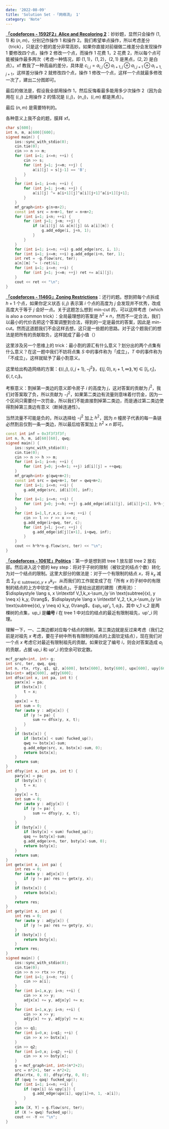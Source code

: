 ```yaml
---
date: '2022-08-09'
title: 'Solution Set -「网络流」 1'
category: 'Note'
---
```


**[「codeforces - 1592F2」Alice and Recoloring 2](http://codeforces.com/problemset/problem/1592/F2)**：妙妙题，显然只会操作 $(1, 1)$ 和 $(n, m)$，分别记作操作 1 和操作 2。我们希望单点操作，所以考虑差分（trick），只是这个题的差分非常高妙。如果你直接对前缀做二维差分会发现操作 1 要修改四个点，操作 2 修改一个点，而操作 1 花费 $1$，2 花费 $2$，所以每个点可能被操作最多两次（考虑一种情况，即 $(1, 1)$，$(1, 2)$，$(2, 1)$ 是黑点，$(2, 2)$ 是白点）。xf 教我了一种高庙的差分，具体是 $c_{i, j} = a_{i,j} \oplus a_{i+1, j} \oplus a_{i, j+1} \oplus a_{i+1, j+1}$，这样差分操作 2 就修改四个点，操作 1 修改一个点，这样一个点就最多修改一次了，建出二分图即可。

最后的做法是，假设我全部用操作 1，然后反悔看最多能用多少次操作 2（因为会用在 $(i, j)$ 上用操作 2 的情况是 $(i, j)$，$(n, j)$，$(i, m)$ 都是黑点）。

最后 $(n, m)$ 是需要特判的。

各种意义上我不会的题，膜拜 xf。

```cpp
char s[600];
int n, m, a[600][600];
signed main() {
    ios::sync_with_stdio(0);
    cin.tie(0);
    cin >> n >> m;
    for (int i=1; i<=n; ++i) {
        cin >> s;
        for (int j=1; j<=m; ++j) {
            a[i][j] = s[j-1] == 'B';
        }
    }
    for (int i=1; i<=n; ++i) {
        for (int j=1; j<=m; ++j) {
            a[i][j] ^= a[i+1][j]^a[i][j+1]^a[i+1][j+1];
        }
    }
    mf_graph<int> g(n+m+2);
    const int src = n+m+1, ter = n+m+2;
    for (int i=1; i<n; ++i) {
        for (int j=1; j<m; ++j) {
            if (a[i][j] && a[n][j] && a[i][m]) {
                g.add_edge(i, j+n, 1);
            }
        }
    }
    for (int i=1; i<=n; ++i) g.add_edge(src, i, 1);
    for (int i=1; i<=m; ++i) g.add_edge(i+n, ter, 1);
    int ret = -g.flow(src, ter);
    a[n][m] ^= (-ret)&1;
    for (int i=1; i<=n; ++i) {
        for (int j=1; j<=m; ++j) ret += a[i][j];
    }
    cout << ret << "\n";
}
```

**[「codeforces - 1146G」Zoning Restrictions](http://codeforces.com/problemset/problem/1146/G)**：还行的题。想到把每个点拆成 $h+1$ 个点，如果你定义状态 $(i, j)$ 表示第 $i$ 个点的高度为 $j$ 会发现并不优秀，改成高度大于等于 $j$ 会好一点。关于这题怎么想到 min-cut 的，可以这样考虑（which is also a common trick）：全局最理想的答案是 $h^2 \times n$，然而不一定合法，我们以最小的代价去把这个答案调整到合法，得到的一定是最优的答案，因此是 min-cut。然而这道题我们不会这样去想，这只是一些题的思路。对于这个题我们的想法是把所有的贡献取负，这样就成了最小值（）

这里涉及另一个思维上的 trick：最小割的源汇有什么意义？划分出的两个点集有什么意义？在这一题中我们不妨将点集 $S$ 中的事件称为「成立」，$T$ 中的事件称为「不成立」，这样就赋予了最小割意义。

这里给出构造网络的方案：$\lang(i, j), (i, j+1), -j^2\rang$，$\lang (j, 0), x_i+1, \infty \rang, \forall j \in [l_i, r_i]$，$\lang i, t, c_i \rang$。

考察意义：割掉第一类边的意义即令房子 $i$ 的高度为 $j$，这对答案的贡献为 $j^2$，我们对答案取了负，所以贡献为 $-j^2$，如果第二类边有流量则意味着付罚金，因为一个区间只需要付一次罚金，所以我们不能直接割掉第二类边，而是通过第二类边使得割掉第三类边有意义（断掉连通性）。

当然流量不可能是负的，所以选择给 $-j^2$ 加上 $h^2$，因为 $n$ 幢房子代表的每一条链必然割且仅割一条一类边，所以最后给答案加上 $h^2 \times n$ 即可。

```cpp
const int inf = 0x3f3f3f3f;
int n, h, m, id[60][60], qwq;
signed main() {
    ios::sync_with_stdio(0);
    cin.tie(0);
    cin >> n >> h >> m;
    for (int i=1; i<=n; ++i) {
        for (int j=0; j<=h+1; ++j) id[i][j] = ++qwq;
    }
    mf_graph<int> g(qwq+m+2);
    const int src = qwq+m+1, ter = qwq+m+2;
    for (int i=1; i<=n; ++i) {
        g.add_edge(src, id[i][0], inf);
    }
    for (int i=1; i<=n; ++i) {
        for (int j=0; j<=h; ++j) g.add_edge(id[i][j], id[i][j+1], h*h-j*j);
    }
    for (int i=1,l,r,x,c; i<=m; ++i) {
        cin >> l >> r >> x >> c;
        g.add_edge(i+qwq, ter, c);
        for (int j=l; j<=r; ++j) {
            g.add_edge(id[j][x+1], i+qwq, inf);
        }
    }
    cout << h*h*n-g.flow(src, ter) << "\n";
}
```

**[「codeforces - 1061E」Politics](http://codeforces.com/problemset/problem/1061/E)**：第一步是想到把 tree 1 放左部 tree 2 放右部。然后进入这个题的 key step：将对于子树的限制（被钦定的结点个数）转化为对一个结点的限制。这里大部分的做法是：对于一个有限制的结点 $x$，将 $k_x$ 减去 $\displaystyle \sum_{y \in \text{subtree}(x), y \neq x} k_y$，从而我们的工作就变成了在「所有 $x$ 的子树中的有限制的结点的上方中钦定一些结点」。于是给出这题的建图（费用流）：$\displaystyle \lang s, x \in\textbf V_1,k_x-\sum_{y \in \text{subtree}(x), y \neq x} k_y, 0\rang$，$\displaystyle \lang x \in\textbf V_2, t,k_x-\sum_{y \in \text{subtree}(x), y \neq x} k_y, 0\rang$，$\lang up_i, up'_i, 1, a_i\rang$，其中 v_1 v_2 是两棵树的点集，up_i 是**编号** $i$ 在 tree 1 中对应的结点的最近有限制祖先，up'_i 同理。

理解一下，一、二类边都对应每个结点的限制，第三类边就是反过来考虑（我们之前是对祖先 $x$ 考虑，要在子树中所有有限制的结点的上面钦定结点），现在我们对一个点 $x$ 考虑它对最近有限制祖先的贡献。如果钦定了编号 $i$，则会对答案造成 $a_i$ 的贡献，占据 up_i 和 up'_i 的空余可钦定数。

```cpp
mcf_graph<int, int> g;
int src, ter, qwq, qaq;
int n, rtx, rty, q1, q2, a[600], bstx[600], bsty[600], upx[600], upy[600], parx[600], pary[600];
bsi<int> adjx[600], adjy[600];
int dfsx(int x, int pa, int t) {
    parx[x] = pa;
    if (bstx[x]) {
        t = x;
    }
    upx[x] = t;
    int sum = 0;
    for (auto y : adjx[x]) {
        if (y != pa) {
            sum += dfsx(y, x, t);
        }
    }
    if (bstx[x]) {
        if (bstx[x] < sum) fucked_up();
        qwq += bstx[x]-sum;
        g.add_edge(src, x, bstx[x]-sum, 0);
        return bstx[x];
    }
    return sum;
}
int dfsy(int x, int pa, int t) {
    pary[x] = pa;
    if (bsty[x]) {
        t = x;
    }
    upy[x] = t;
    int sum = 0;
    for (auto y : adjy[x]) {
        if (y != pa) {
            sum += dfsy(y, x, t);
        }
    }
    if (bsty[x]) {
        if (bsty[x] < sum) fucked_up();
        qaq += bsty[x]-sum;
        g.add_edge(x+n, ter, bsty[x]-sum, 0);
        return bsty[x];
    }
    return sum;
}
int getx(int x, int pa) {
    int res = 0;
    for (auto y : adjx[x]) {
        if (y != pa) res += getx(y, x);
    }
    if (bstx[x]) {
        return bstx[x];
    }
    return res;
}
int gety(int x, int pa) {
    int res = 0;
    for (auto y : adjy[x]) {
        if (y != pa) res += gety(y, x);
    }
    if (bsty[x]) {
        return bsty[x];
    }
    return res;
}
signed main() {
    ios::sync_with_stdio(0);
    cin.tie(0);
    cin >> n >> rtx >> rty;
    for (int i=1; i<=n; ++i) {
        cin >> a[i];
    }
    for (int i=1,x,y; i<n; ++i) {
        cin >> x >> y;
        adjx[x] += y, adjx[y] += x;
    }
    for (int i=1,x,y; i<n; ++i) {
        cin >> x >> y;
        adjy[x] += y, adjy[y] += x;
    }
    cin >> q1;
    for (int i=0,x; i<q1; ++i) {
        cin >> x >> bstx[x];
    }
    cin >> q2;
    for (int i=0,x; i<q2; ++i) {
        cin >> x >> bsty[x];
    }
    g = mcf_graph<int, int>(n*2+2);
    src = n*2+1, ter = n*2+2;
    dfsx(rtx, 0, 0), dfsy(rty, 0, 0);
    if (qwq != qaq) fucked_up();
    for (int i=1; i<=n; ++i) {
        if (upx[i] && upy[i]) {
            g.add_edge(upx[i], upy[i]+n, 1, -a[i]);
        }
    }
    auto [X, Y] = g.flow(src, ter);
    if (X != qwq) fucked_up();
    cout << -Y << "\n";
}
```